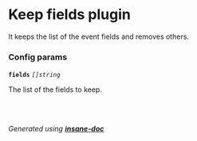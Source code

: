 # Keep fields plugin
It keeps the list of the event fields and removes others.

### Config params
**`fields`** *`[]string`* 

The list of the fields to keep.

<br>


<br>*Generated using [__insane-doc__](https://github.com/vitkovskii/insane-doc)*